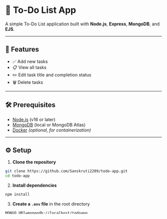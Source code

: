 
# 📝 To-Do List App

A simple To-Do List application built with **Node.js**, **Express**, **MongoDB**, and **EJS**.

---

## 🚀 Features

- ✅ Add new tasks  
- 📋 View all tasks  
- ✏️ Edit task title and completion status  
- 🗑️ Delete tasks  

---

## 🛠️ Prerequisites

- [Node.js](https://nodejs.org/) (v16 or later)  
- [MongoDB](https://www.mongodb.com/) (local or MongoDB Atlas)  
- [Docker](https://www.docker.com/) *(optional, for containerization)*  

---

## ⚙️ Setup

1. **Clone the repository**  
```bash
git clone https://github.com/Sanskruti2209/todo-app.git
cd todo-app
```

2. **Install dependencies**  
```bash
npm install
```

3. **Create a `.env` file** in the root directory  
```env
MONGO_URI=mongodb://localhost/todoapp
PORT=3000
```

4. **Start MongoDB** (if using local MongoDB)

5. **Run the application**  
```bash
npm start
```

6. Open [http://localhost:3000](http://localhost:3000) in your browser.

---

## 🐳 Running with Docker

1. **Build the Docker image**  
```bash
docker build -t todo-app .
```

2. **Run the container**  
```bash
docker run -p 3000:3000 --env-file .env -d todo-app
```

---

## ✅ Testing

Run tests with:

```bash
npm test
```

---

## 📁 Project Structure

```bash
todo-app/
│
├── app.js                # Main application file
├── config/
│   └── db.js             # MongoDB connection setup
├── models/
│   └── Task.js           # Task schema and model
├── routes/
│   └── tasks.js          # Task routes for CRUD operations
├── views/                # EJS templates for UI
├── public/               # Static files (CSS)
├── tests/                # Test files
├── Dockerfile            # Docker configuration
├── .env                  # Environment variables
└── package.json          # Project metadata and scripts
```

---

Let me know if you'd like a badge section, GitHub Actions CI setup, or deployment instructions added too!
